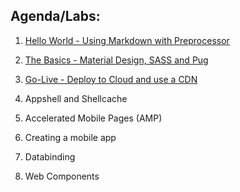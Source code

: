 ## Agenda/Labs:

1. [Hello World - Using Markdown with Preprocessor](./1-helloWorld/)

2. [The Basics - Material Design, SASS and Pug](./2-theBasics/)

3. [Go-Live - Deploy to Cloud and use a CDN](./3-goLive/)

4. Appshell and Shellcache

5. Accelerated Mobile Pages (AMP) 

6. Creating a mobile app

7. Databinding

8. Web Components 

